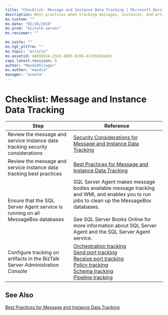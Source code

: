 ```yaml
---
title: "Checklist: Message and Instance Data Tracking | Microsoft Docs"
description: Best practices when tracking messages, instances, and artifacts in BizTalk Server
ms.custom: ""
ms.date: "02/26/2018"
ms.prod: "biztalk-server"
ms.reviewer: ""

ms.suite: ""
ms.tgt_pltfrm: ""
ms.topic: "article"
ms.assetid: d4b5b614-23e5-4895-9c66-417b55dee43c
caps.latest.revision: 9
author: "MandiOhlinger"
ms.author: "mandia"
manager: "anneta"
---
```

# Checklist: Message and Instance Data Tracking

|Step|Reference|  
|----------|---------------|  
|Review the message and service instance data tracking  security considerations|[Security Considerations for Message and Instance Data Tracking](../core/security-considerations-for-message-and-instance-data-tracking.md)|  
|Review the  message and service instance data tracking best practices|[Best Practices for Message and Instance Data Tracking](../core/best-practices-for-message-and-instance-data-tracking.md)|  
|Ensure that the SQL Server Agent service is running on all MessageBox databases|SQL Server Agent makes message bodies available message tracking and WMI, and enables you to run jobs to clean up the MessageBox databases.<br /><br /> See SQL Server Books Online for more information about SQL Server Agent and the SQL Server Agent service.|  
|Configure tracking on artifacts in the BizTalk Server Administration Console|[Orchestration tracking](how-to-configure-tracking-for-an-orchestration.md)<br/>[Send port tracking](how-to-configure-tracking-for-a-send-port.md)<br/>[Receive port tracking](how-to-configure-tracking-for-a-receive-port.md)<br/>[Policy tracking](how-to-configure-tracking-for-a-policy.md)<br/>[Schema tracking](how-to-configure-tracking-for-a-schema.md)<br/>[Pipeline tracking](how-to-configure-tracking-for-a-pipeline.md)|  

## See Also  
 [Best Practices for Message and Instance Data Tracking](../core/best-practices-for-message-and-instance-data-tracking.md)
